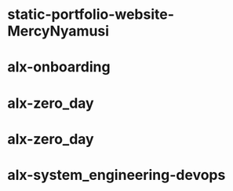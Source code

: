 # static-portfolio-website-MercyNyamusi
# alx-onboarding
# alx-zero_day
# alx-zero_day
# alx-system_engineering-devops
